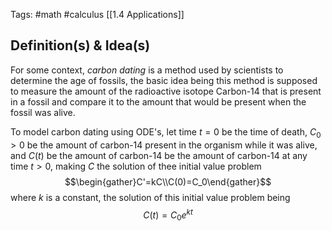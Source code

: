 Tags: #math #calculus
[[1.4 Applications]]
## Definition(s) & Idea(s)
For some context, *carbon dating* is a method used by scientists to determine the age  of fossils, the basic idea being this method is supposed to measure the amount of the radioactive isotope     Carbon-14 that is present in a fossil and compare it to the amount that would be present when the fossil was alive.

To model carbon dating using ODE's, let time $t=0$ be the time of death, $C_0 > 0$ be the amount of carbon-14 present in the organism while it was alive, and $C(t)$ be the amount of carbon-14 be the amount of carbon-14 at any time $t>0$, making $C$ the solution of thee initial value problem$$\begin{gather}C'=kC\\C(0)=C_0\end{gather}$$
where $k$ is a constant, the solution of this initial value problem being$$C(t)=C_0e^{kt}$$


